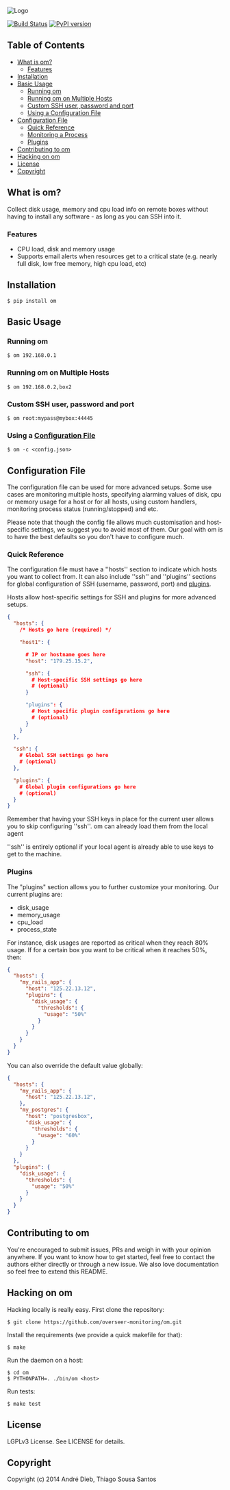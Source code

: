 ![Logo](logo.png)

[![Build Status](https://travis-ci.org/overseer-monitoring/om.svg?branch=master)](https://travis-ci.org/overseer-monitoring/om)
[![PyPI version](https://badge.fury.io/py/om.svg)](http://badge.fury.io/py/om)

## Table of Contents

- [What is om?](#what-is-om)
  - [Features](#features)
- [Installation](#installation)
- [Basic Usage](#basic-usage)
  - [Running om](#running-om-on-a-host)
  - [Running om on Multiple Hosts](#running-om-on-multiple-hosts)
  - [Custom SSH user, password and port](#ssh-username-password-and-port)
  - [Using a Configuration File](#running-om-using-a-configuration-file)
- [Configuration File](#configuration-file)
  - [Quick Reference](#quick-reference)
  - [Monitoring a Process](#processes)
  - [Plugins](#plugins)
- [Contributing to om](#contributing-to-om)
- [Hacking on om](#hacking-on-om)
- [License](#license)
- [Copyright](#copyright)

## What is om?

Collect disk usage, memory and cpu load info on remote boxes without having to install any software - as long as you can SSH into it.

### Features

- CPU load, disk and memory usage
- Supports email alerts when resources get to a critical state (e.g. nearly full disk, low free memory, high cpu load, etc)


## Installation

```shell
$ pip install om
```

## Basic Usage

### Running om

```shell
$ om 192.168.0.1
```

### Running om on Multiple Hosts

```shell
$ om 192.168.0.2,box2
```

### Custom SSH user, password and port

```shell
$ om root:mypass@mybox:44445
```

### Using a [Configuration File](#configuration-file)

```shell
$ om -c <config.json>
```

## Configuration File

The configuration file can be used for more advanced setups. Some use cases are monitoring multiple hosts, specifying
alarming values of disk, cpu or memory usage for a host or for all hosts, using custom handlers, monitoring process
status (running/stopped) and etc.

Please note that though the config file allows much customisation and host-specific settings, we suggest you to avoid
most of them. Our goal with om is to have the best defaults so you don't have to configure much.

### Quick Reference

The configuration file must have a ''hosts'' section to indicate which hosts you want to collect from. It can also
include ''ssh'' and ''plugins'' sections for global configuration of SSH (username, password, port) and [plugins](#plugins).

Hosts allow host-specific settings for SSH and plugins for more advanced setups.

```json
{
  "hosts": {
    /* Hosts go here (required) */

    "host1": {

      # IP or hostname goes here
      "host": "179.25.15.2",

      "ssh": {
        # Host-specific SSH settings go here
        # (optional)
      }

      "plugins": {
        # Host specific plugin configurations go here
        # (optional)
      }
    }
  },

  "ssh": {
    # Global SSH settings go here
    # (optional)
  },

  "plugins": {
    # Global plugin configurations go here
    # (optional)
  }
}
```

Remember that having your SSH keys in place for the current user allows you to skip configuring ''ssh''. om can already load them from the local agent

''ssh'' is entirely optional if your local agent is already able to use keys to get to the machine.

### Plugins

The "plugins" section allows you to further customize your monitoring. Our current plugins are:

- disk_usage
- memory_usage
- cpu_load
- process_state

For instance, disk usages are reported as critical when they reach 80% usage. If for a certain box you want to be critical when it reaches 50%, then:

```json
{
  "hosts": {
    "my_rails_app": {
      "host": "125.22.13.12",
      "plugins": {
        "disk_usage": {
          "thresholds": {
            "usage": "50%"
          }
        }
      }
    }
  }
}
```

You can also override the default value globally:

```json
{
  "hosts": {
    "my_rails_app": {
      "host": "125.22.13.12",
    },
    "my_postgres": {
      "host": "postgresbox",
      "disk_usage": {
        "thresholds": {
          "usage": "60%"
        }
      }
    }
  },
  "plugins": {
    "disk_usage": {
      "thresholds": {
        "usage": "50%"
      }
    }
  }
}
```

## Contributing to om

You're encouraged to submit issues, PRs and weigh in with your opinion anywhere. If you want to know how to get started,
feel free to contact the authors either directly or through a new issue. We also love documentation so feel free to extend
this README.

## Hacking on om

Hacking locally is really easy. First clone the repository:

```shell
$ git clone https://github.com/overseer-monitoring/om.git
```

Install the requirements (we provide a quick makefile for that):

```shell
$ make
```

Run the daemon on a host:

```shell
$ cd om
$ PYTHONPATH=. ./bin/om <host>
```

Run tests:

```shell
$ make test
```

## License

LGPLv3 License. See LICENSE for details.

## Copyright

Copyright (c) 2014 André Dieb, Thiago Sousa Santos
